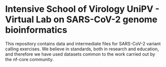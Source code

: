 # Intensive School of Virology UniPV - Virtual Lab on SARS-CoV-2 genome bioinformatics

This repository contains data and intermediate files for SARS-CoV-2 variant calling exercises.
We believe in standards, both in research and education, and therefore we have used datasets common to the work carried out by the nf-core community.
